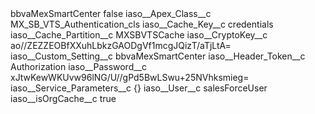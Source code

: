 <?xml version="1.0" encoding="UTF-8"?>
<CustomMetadata xmlns="http://soap.sforce.com/2006/04/metadata" xmlns:xsi="http://www.w3.org/2001/XMLSchema-instance" xmlns:xsd="http://www.w3.org/2001/XMLSchema">
    <label>bbvaMexSmartCenter</label>
    <protected>false</protected>
    <values>
        <field>iaso__Apex_Class__c</field>
        <value xsi:type="xsd:string">MX_SB_VTS_Authentication_cls</value>
    </values>
    <values>
        <field>iaso__Cache_Key__c</field>
        <value xsi:type="xsd:string">credentials</value>
    </values>
    <values>
        <field>iaso__Cache_Partition__c</field>
        <value xsi:type="xsd:string">MXSBVTSCache</value>
    </values>
    <values>
        <field>iaso__CryptoKey__c</field>
        <value xsi:type="xsd:string">ao//ZEZZEOBfXXuhLbkzGAODgVf1mcgJQizT/aTjLtA=</value>
    </values>
    <values>
        <field>iaso__Custom_Setting__c</field>
        <value xsi:type="xsd:string">bbvaMexSmartCenter</value>
    </values>
    <values>
        <field>iaso__Header_Token__c</field>
        <value xsi:type="xsd:string">Authorization</value>
    </values>
    <values>
        <field>iaso__Password__c</field>
        <value xsi:type="xsd:string">xJtwKewWKUvw96lNG/U//gPd5BwLSwu+25NVhksmieg=</value>
    </values>
    <values>
        <field>iaso__Service_Parameters__c</field>
        <value xsi:type="xsd:string">{}</value>
    </values>
    <values>
        <field>iaso__User__c</field>
        <value xsi:type="xsd:string">salesForceUser</value>
    </values>
    <values>
        <field>iaso__isOrgCache__c</field>
        <value xsi:type="xsd:boolean">true</value>
    </values>
</CustomMetadata>

